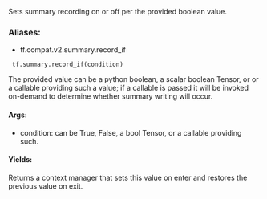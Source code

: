 Sets summary recording on or off per the provided boolean value.
### Aliases:
- tf.compat.v2.summary.record_if

```
 tf.summary.record_if(condition)
```
The provided value can be a python boolean, a scalar boolean Tensor, or or a callable providing such a value; if a callable is passed it will be invoked on-demand to determine whether summary writing will occur.
#### Args:
- condition: can be True, False, a bool Tensor, or a callable providing such.
#### Yields:
Returns a context manager that sets this value on enter and restores the previous value on exit.
